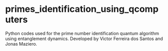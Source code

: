 # primes_identification_using_qcomputers
Python codes used for the prime number identification quantum algorithm using entanglement dynamics. Developed by Victor Ferreira dos Santos and Jonas Maziero.
